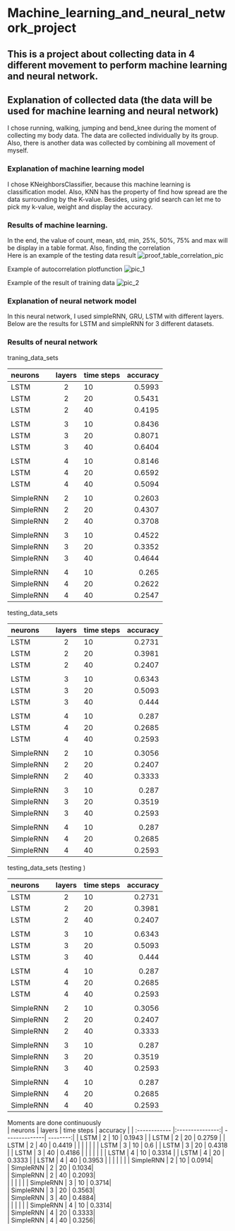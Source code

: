 # Machine_learning_and_neural_network_project

## This is a project about collecting data in 4 different movement to perform machine learning and neural network. 

## Explanation of collected data (the data will be used for machine learning and neural network)
I chose running, walking, jumping and bend_knee during the moment of collecting my body data. The data are collected individually by its group. Also, there is another data was collected by combining all movement of myself. 

### Explanation of machine learning model
I chose KNeighborsClassifier, because this machine learning is classification model. Also, KNN has the property of find how spread are the data surrounding by the K-value. Besides, using grid search can let me to pick my k-value, weight and display the accuracy. 

### Results of machine learning. 
In the end, the value of count, mean, std, min, 25%, 50%, 75% and max will be display in a table format. Also, finding the correlation  
Here is an example of the testing data result
![proof_table_correlation_pic](https://user-images.githubusercontent.com/118713625/230785513-526ad6c5-0ce9-45d7-b9b0-3ac80a31a016.PNG)

Example of autocorrelation plotfunction
![pic_1](https://user-images.githubusercontent.com/118713625/230785566-6129adc3-9e03-4726-9988-2a356834b0be.PNG)

Example of the result of training data
![pic_2](https://user-images.githubusercontent.com/118713625/230785665-c87bc445-4e99-4850-843d-a12d9ec3cb8d.PNG)

### Explanation of neural network model
In this neural network, I used simpleRNN, GRU, LSTM with different layers. Below are the results for LSTM and simpleRNN for 3 different datasets. 

### Results of neural network 
traning_data_sets			
			
| neurons | layers | time steps | accuracy |
| :------------ |:---------------:| --------------| --------:|
| LSTM     | 2 | 10 | 0.5993      |
| LSTM     | 2 | 20 | 0.5431      |
| LSTM     | 2 | 40 | 0.4195      |
|      |  |  |      |
| LSTM     | 3 | 10 | 0.8436      |
| LSTM     | 3 | 20 | 0.8071      |
| LSTM     | 3 | 40 | 0.6404      |
|      |  |  |      |
| LSTM     | 4 | 10 | 0.8146      |
| LSTM     | 4 | 20 | 0.6592      |
| LSTM     | 4 | 40 | 0.5094     |
|      |  |  |      |
| SimpleRNN     | 2 | 10 | 0.2603|     
| SimpleRNN     | 2 | 20 | 0.4307|     
| SimpleRNN     | 2 | 40 | 0.3708|     
|      |  |  |      |
| SimpleRNN     | 3 | 10 | 0.4522|     
| SimpleRNN     | 3 | 20 | 0.3352|     
| SimpleRNN     | 3 | 40 | 0.4644|     
|      |  |  |     |
| SimpleRNN     | 4 | 10 | 0.265|     
| SimpleRNN     | 4 | 20 | 0.2622|     
| SimpleRNN     | 4 | 40 | 0.2547|     

			
			
			
testing_data_sets			
			
| neurons | layers | time steps | accuracy |
| :------------ |:---------------:| --------------| --------:|
| LSTM     | 2 | 10 | 0.2731      |
| LSTM     | 2 | 20 | 0.3981      |
| LSTM     | 2 | 40 | 0.2407      |
|      |  |  |      |
| LSTM     | 3 | 10 | 0.6343      |
| LSTM     | 3 | 20 | 0.5093      |
| LSTM     | 3 | 40 | 0.444      |
|      |  |  |      |
| LSTM     | 4 | 10 | 0.287      |
| LSTM     | 4 | 20 | 0.2685      |
| LSTM     | 4 | 40 | 0.2593     |
|      |  |  |      |
| SimpleRNN     | 2 | 10 | 0.3056|     
| SimpleRNN     | 2 | 20 | 0.2407|     
| SimpleRNN     | 2 | 40 | 0.3333|     
|      |  |  |      |
| SimpleRNN     | 3 | 10 | 0.287|     
| SimpleRNN     | 3 | 20 | 0.3519|     
| SimpleRNN     | 3 | 40 | 0.2593|     
|      |  |  |     |
| SimpleRNN     | 4 | 10 | 0.287|     
| SimpleRNN     | 4 | 20 | 0.2685|     
| SimpleRNN     | 4 | 40 | 0.2593|     

			
testing_data_sets	(testing )		
			
| neurons | layers | time steps | accuracy |
| :------------ |:---------------:| --------------| --------:|
| LSTM     | 2 | 10 | 0.2731      |
| LSTM     | 2 | 20 | 0.3981      |
| LSTM     | 2 | 40 | 0.2407      |
|      |  |  |      |
| LSTM     | 3 | 10 | 0.6343      |
| LSTM     | 3 | 20 | 0.5093      |
| LSTM     | 3 | 40 | 0.444      |
|      |  |  |      |
| LSTM     | 4 | 10 | 0.287      |
| LSTM     | 4 | 20 | 0.2685      |
| LSTM     | 4 | 40 | 0.2593     |
|      |  |  |      |
| SimpleRNN     | 2 | 10 | 0.3056|     
| SimpleRNN     | 2 | 20 | 0.2407|     
| SimpleRNN     | 2 | 40 | 0.3333|     
|      |  |  |      |
| SimpleRNN     | 3 | 10 | 0.287|     
| SimpleRNN     | 3 | 20 | 0.3519|     
| SimpleRNN     | 3 | 40 | 0.2593|     
|      |  |  |     |
| SimpleRNN     | 4 | 10 | 0.287|     
| SimpleRNN     | 4 | 20 | 0.2685|     
| SimpleRNN     | 4 | 40 | 0.2593|   
		


Moments are done continuously	
| neurons | layers | time steps | accuracy |
| :------------ |:---------------:| --------------| --------:|
| LSTM     | 2 | 10 | 0.1943      |
| LSTM     | 2 | 20 | 0.2759      |
| LSTM     | 2 | 40 | 0.4419      |
|      |  |  |      |
| LSTM     | 3 | 10 | 0.6      |
| LSTM     | 3 | 20 | 0.4318      |
| LSTM     | 3 | 40 | 0.4186      |
|      |  |  |      |
| LSTM     | 4 | 10 | 0.3314      |
| LSTM     | 4 | 20 | 0.3333      |
| LSTM     | 4 | 40 | 0.3953     |
|      |  |  |      |
| SimpleRNN     | 2 | 10 | 0.0914|     
| SimpleRNN     | 2 | 20 | 0.1034|     
| SimpleRNN     | 2 | 40 | 0.2093|     
|      |  |  |      |
| SimpleRNN     | 3 | 10 | 0.3714|     
| SimpleRNN     | 3 | 20 | 0.3563|     
| SimpleRNN     | 3 | 40 | 0.4884|     
|      |  |  |     |
| SimpleRNN     | 4 | 10 | 0.3314|     
| SimpleRNN     | 4 | 20 | 0.3333|     
| SimpleRNN     | 4 | 40 | 0.3256|     


